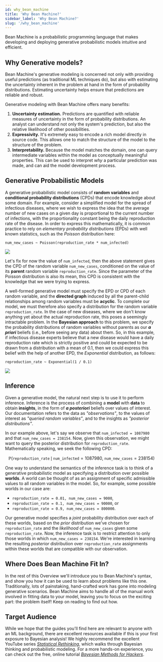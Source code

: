 ```yaml
---
id: why_bean_machine
title: 'Why Bean Machine?'
sidebar_label: 'Why Bean Machine?'
slug: '/why_bean_machine'
---
```

<!-- @import "../../header.md" -->

Bean Machine is a probabilistic programming language that makes developing and deploying generative probabilistic models intuitive and efficient.

## Why Generative models?

Bean Machine's generative modeling is concerned not only with providing useful predictions (as traditional ML techniques do), but also with estimating the uncertainty inherent in the problem at hand in the form of probability distributions. Estimating uncertainty helps ensure that predictions are reliable and robust.

Generative modeling with Bean Machine offers many benefits:

  1. **Uncertainty estimation.**  Predictions are quantified with reliable measures of uncertainty in the form of probability distributions. An analyst can understand not only the system's prediction, but also the relative likelihood of other possibilities.
  2. **Expressivity.**  It's extremely easy to encode a rich model directly in source code. This allows one to match the structure of the model to the structure of the problem.
  3. **Interpretability.**  Because the model matches the domain, one can query intermediate variables within the model as conceptually meaningful properties. This can be used to interpret *why* a particular prediction was made, and can aid the model development process.

## Generative Probabilistic Models

A generative probabilistic model consists of **random variables** and **conditional probability distributions** (CPDs) that encode knowledge about some domain. For example, consider a simplified model for the spread of infectious diseases, where we wish to express the idea that the average number of new cases on a given day is proportional to the current number of infections, with the proportionality constant being the daily reproduction rate of the disease. In order to express this mathematically, it is common practice to rely on _elementary probability distributions_ (EPDs) with well known statistics, such as the _Poisson_ distribution here:

```
num_new_cases ~ Poisson(reproduction_rate * num_infected)
```

![](/img/poisson_3.png)

<!-- It might be more interesting to show the Poisson distribution for reproduction_rate=0.1 and num_inference=1000000 -->

Let's fix for now the value of `num_infected`, then the above statement gives the CPD of the random variable `num_new_cases`, conditioned on the value of its **parent** random variable `reproduction_rate`. Since the parameter of the Poisson distribution is also its mean, this CPD is consistent with the knowledge that we were trying to express.

A well-formed generative model must specify the EPD or CPD of each random variable, and the **directed graph** induced by all the parent-child relationships among random variables must be **acyclic**. To complete our model, we must therefore also specify a distribution for the random variable `reproduction_rate`. In the case of new diseases, where we don't know anything yet about the actual reproduction rate, this poses a seemingly intractable problem. In the **Bayesian approach** to this problem, we specify the probability distributions of random variables without parents as our **_a priori_** beliefs (i.e., before seeing any data) about them. So, in this example, if infectious disease experts believe that a new disease would have a daily reproduction rate which is strictly positive and could be expected to be drawn from a distribution with a mean of 0.1, then we could express this belief with the help of another EPD, the *Exponential* distribution, as follows:

```
reproduction_rate ~ Exponential(1 / 0.1)
```

![](/img/exponential_10.png)

## Inference

Given a generative model, the natural next step is to use it to perform inference. Inference is the process of combining a **model** with **data** to obtain **insights**, in the form of **_a posteriori_** beliefs over values of interest. Our documentation refers to the data as _"observations"_, to the values of interest as _"queried random variables"_, and to the insights as _"posterior distributions"_.

In our example above, let's say we observe that `num_infected = 1087980` and that `num_new_cases = 238154`. Now, given this observation, we might want to query the posterior distribution for `reproduction_rate`. Mathematically speaking, we seek the following CPD:

$$\mathbb{P}(\texttt{reproduction\_rate} \,\mid\, \texttt{num\_infected}=1087980,\; \texttt{num\_new\_cases} = 238154)$$

One way to understand the semantics of the inference task is to think of a generative probabilistic model as specifying a distribution over possible **worlds**. A world can be thought of as an assignment of specific admissible values to all random variables in the model. So, for example, some possible worlds in our case are:

- `reproduction_rate = 0.01, num_new_cases = 9000`,
- `reproduction_rate = 0.1, num_new_cases = 90000`, or
- `reproduction_rate = 0.9, num_new_cases = 800000`.

Our generative model specifies a _joint_ probability distribution over each of these worlds, based on the _prior_ distribution we've chosen for `reproduction_rate` and the _likelihood_ of `num_new_cases` given some `reproduction_rate`. Now, the inference task is to restrict attention to only those worlds in which `num_new_cases = 238154`. We're interested in learning the resulting _posterior_ distribution over `reproduction_rate` assignments within these worlds that are compatible with our observation.

## Where Does Bean Machine Fit In?

In the rest of this Overview we'll introduce you to Bean Machine's syntax, and show you how it can be used to learn about problems like this one. Traditionally, lots of painstaking, hand-crafted work has gone into modeling generative scenarios. Bean Machine aims to handle all of the manual work involved in fitting data to your model, leaving you to focus on the exciting part: the problem itself! Keep on reading to find out how.

## Target Audience

While we hope that the guides you'll find here are relevant to anyone with an ML background, there are excellent resources available if this is your first exposure to Bayesian analysis! We highly recommend the excellent YouTube series _[Statistical Rethinking](https://www.youtube.com/playlist?list=PLDcUM9US4XdNM4Edgs7weiyIguLSToZRI)_, which walks through Bayesian thinking and probabilistic modeling. For a more hands-on experience, you can check out the free, online tutorial _[Bayesian Methods for Hackers](https://camdavidsonpilon.github.io/Probabilistic-Programming-and-Bayesian-Methods-for-Hackers/#contents)_.

<!-- ## Sneak Peek at Bean Machine Syntax

At this point it would be helpful to briefly look at our example model written in Bean Machine.
Random variables such as reproduction_rate and num_new_cases are represented as functions which compute the CPD of these variables and return a distribution object.
These CPD functions are marked with the `beanmachine.ppl.random_variable` decorator and all EPDs are based on PyTorch EPDs in the `torch.distribution` package.

```
import beanmachine.ppl as bm
import torch.distribution as dist

num_infected = 1087980

@bm.random_variable
def reproduction_rate():
    return Exponential(0.1)

@bm.random_variable
def num_new_cases():
    return Poisson(reproduction_rate() *  num_infected)
```

The call to inference involves first creating an appropriate inference engine object and then invoking the `infer` method as follows

```
engine = bm.<Inference Engine>()
engine.infer(queries = [reproduction_rate()],
             observations = {new_new_cases() : 238154})
```

Here it is important to note that the call `reproduction_rate()` in the list of queried variables refers to the name of a random variable while the same call in the CPD of `num_new_cases()` refers to the value of the random variable.
 -->
